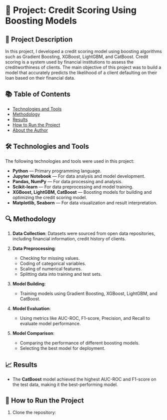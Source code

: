 # 🏦 Project: Credit Scoring Using Boosting Models

## 📄 Project Description

In this project, I developed a credit scoring model using boosting algorithms such as Gradient Boosting, XGBoost, LightGBM, and CatBoost. Credit scoring is a system used by financial institutions to assess the creditworthiness of clients. The main objective of this project was to build a model that accurately predicts the likelihood of a client defaulting on their loan based on their financial data.

## 📚 Table of Contents
- [Technologies and Tools](#-technologies-and-tools)
- [Methodology](#-methodology)
- [Results](#-results)
- [How to Run the Project](#-how-to-run-the-project)
- [About the Author](#-about-the-author)

## 🛠 Technologies and Tools

The following technologies and tools were used in this project:

- **Python** — Primary programming language.
- **Jupyter Notebook** — For data analysis and model development.
- **Pandas, NumPy** — For data processing and analysis.
- **Scikit-learn** — For data preprocessing and model training.
- **XGBoost, LightGBM, CatBoost** — Boosting models for building and optimizing the credit scoring model.
- **Matplotlib, Seaborn** — For data visualization and result interpretation.

## 🔍 Methodology

1. **Data Collection**: Datasets were sourced from open data repositories, including financial information, credit history of clients.
   
2. **Data Preprocessing**:
   - Checking for missing values.
   - Coding of categorical variables.
   - Scaling of numerical features.
   - Splitting data into training and test sets.

3. **Model Building**:
   - Training models using Gradient Boosting, XGBoost, LightGBM, and CatBoost.

4. **Model Evaluation**:
   - Using metrics like AUC-ROC, F1-score, Precision, and Recall to evaluate model performance.

5. **Model Comparison**:
   - Comparing the performance of different boosting models.
   - Selecting the best model for deployment.

## 📈 Results

- The **CatBoost** model achieved the highest AUC-ROC and F1-score on the test data, making it the best-performing model.

## 🚀 How to Run the Project

1. Clone the repository:


